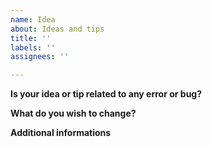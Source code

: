 ```yaml
---
name: Idea
about: Ideas and tips
title: ''
labels: ''
assignees: ''

---
```


**Is your idea or tip related to any error or bug?**

**What do you wish to change?**

**Additional informations**
